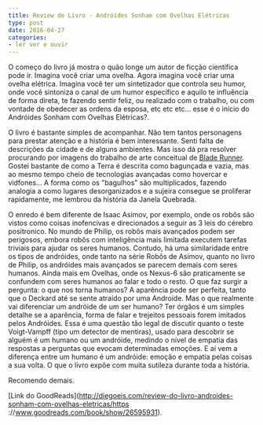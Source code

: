 ```yaml
---
title: Review de Livro - Andróides Sonham com Ovelhas Elétricas
type: post
date: 2016-04-27
categories:
- ler ver e ouvir
---
```


O começo do livro já mostra o quão longe um autor de ficção científica pode ir. Imagina você criar uma ovelha. Agora imagina você criar uma ovelha elétrica. Imagina você ter um sintetizador que controla seu humor, onde você  sintoniza o canal de um humor específico e aquilo te influência de forma direta, te fazendo sentir feliz, ou realizado com o trabalho, ou com vontade de obedecer as ordens da esposa, etc etc etc... esse é o início do Andróides Sonham com Ovelhas Elétricas?.

O livro é bastante simples de acompanhar. Não tem tantos personagens para prestar atenção e a história é bem interessante. Senti falta de descrições da cidade e de alguns ambientes. Mas isso dá pra resolver procurando por imagens do trabalho de arte conceitual de [Blade Runner](https://www.google.com.br/search?q=blade+runner+artwork). Gostei bastante de como a Terra é descrita como bagunçada e vazia, mas ao mesmo tempo cheio de tecnologias avançadas como hovercar e vidfones... A forma como os "bagulhos" são multiplicados, fazendo analogia a como lugares desorganizados e a sujeira consegue se proliferar rapidamente, me lembrou da história da Janela Quebrada.

O enredo é bem diferente de Isaac Asimov, por exemplo, onde os robôs são vistos como coisas inofencivas e direcionados a seguir as 3 leis do cérebro positronico. No mundo de Philip, os robôs mais avançados podem ser perigosos, embora robôs com inteligência mais limitada executem tarefas triviais para ajudar os seres humanos. Contudo, há uma similaridade entre os tipos de andróides, onde tanto na série Robôs de Asimov, quanto no livro de Philip, os andróides mais avançados se parecem demais com seres humanos. Ainda mais em Ovelhas, onde os Nexus-6 são praticamente se confundem com seres humanos ao falar e todo o resto. O que faz surgir a pergunta: o que nos torna humanos? A aparência pode ser perfeita, tanto que o Deckard até se sente atraído por uma Androide. Mas o que realmente vai diferenciar um andróide de um ser humano? Ter órgãos é um simples detalhe se a aparência, forma de falar e trejeitos pessoais forem imitados pelos Andróides. Essa é uma questão tão legal de discutir quanto o teste Voigt-Vampff (tipo um detector de mentiras), usado para descobrir se alguém é um humano ou um andróide, medindo o nível de empatia das respostas a perguntas que evocam determinadas emoções. E aí vem a diferença entre um humano é um andróide: emoção e empatia pelas coisas a sua volta. O que o livro expõe com muita sutileza durante toda a história.

Recomendo demais.

[Link do GoodReads](http://diegoeis.com/review-do-livro-androides-sonham-com-ovelhas-eletricas/https ://www.goodreads.com/book/show/26595931).
